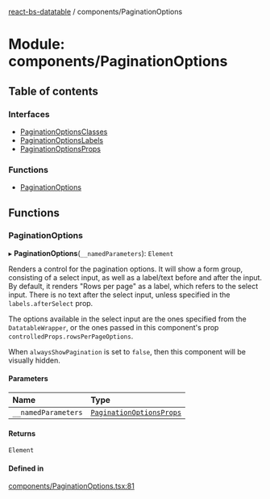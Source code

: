 [react-bs-datatable](../README.md) / components/PaginationOptions

# Module: components/PaginationOptions

## Table of contents

### Interfaces

- [PaginationOptionsClasses](../interfaces/components_PaginationOptions.PaginationOptionsClasses.md)
- [PaginationOptionsLabels](../interfaces/components_PaginationOptions.PaginationOptionsLabels.md)
- [PaginationOptionsProps](../interfaces/components_PaginationOptions.PaginationOptionsProps.md)

### Functions

- [PaginationOptions](components_PaginationOptions.md#paginationoptions)

## Functions

### PaginationOptions

▸ **PaginationOptions**(`__namedParameters`): `Element`

Renders a control for the pagination options. It will show a form group, consisting of
a select input, as well as a label/text before and after the input. By default,
it renders "Rows per page" as a label, which refers to the select input. There is no
text after the select input, unless specified in the `labels.afterSelect` prop.

The options available in the select input are the ones specified from the `DatatableWrapper`,
or the ones passed in this component's prop `controlledProps.rowsPerPageOptions`.

When `alwaysShowPagination` is set to `false`, then this component will be visually hidden.

#### Parameters

| Name | Type |
| :------ | :------ |
| `__namedParameters` | [`PaginationOptionsProps`](../interfaces/components_PaginationOptions.PaginationOptionsProps.md) |

#### Returns

`Element`

#### Defined in

[components/PaginationOptions.tsx:81](https://github.com/imballinst/react-bs-datatable/blob/0222533/src/components/PaginationOptions.tsx#L81)
